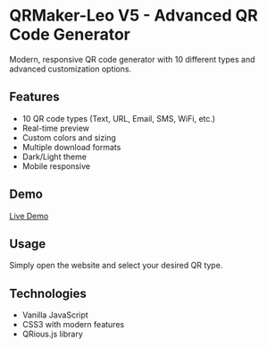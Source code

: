 # QRMaker-Leo V5 - Advanced QR Code Generator

Modern, responsive QR code generator with 10 different types and advanced customization options.

## Features
- 10 QR code types (Text, URL, Email, SMS, WiFi, etc.)
- Real-time preview
- Custom colors and sizing
- Multiple download formats
- Dark/Light theme
- Mobile responsive

## Demo
[Live Demo](https://username.github.io/qr-generator-leo)

## Usage
Simply open the website and select your desired QR type.

## Technologies
- Vanilla JavaScript
- CSS3 with modern features
- QRious.js library
